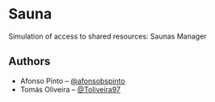 # Sauna
Simulation of access to shared resources: Saunas Manager

## Authors
* Afonso Pinto – [@afonsobspinto](https://github.com/afonsobspinto)
* Tomás Oliveira – [@Toliveira97](https://github.com/Toliveira97)

